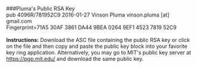 ###Pluma's Public RSA Key<br>
pub  4096R/781952C9 2016-01-27 Vinson Pluma vinson.pluma [at] gmail.com<br>
	 Fingerprint=71A5 30AF 3861 DA44 9BEA  0264 9EF1 4523 7819 52C9<br><br>
<b>Instructions:</b> Download the ASC file containing the public RSA key or click on the file and then copy and paste the public key block into your favorite key ring application. Alternatively, you may go to MIT's public key server at https://pgp.mit.edu/ and download the same public key.
